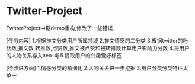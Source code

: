 # Twitter-Project
TwitterProject中期demo重构,修改了一些错误

[任务内容]
1.根据推文分类用户所属领域
2.推文情感的二分类
3.根据twitter的粉丝数,推文数,转推数,点赞数,推文被点赞和被转推数计算用户影响力分数
4.将用户的人物关系存入neo-4j
5.提取用户的兴趣爱好标签

[待改进方面]
1.情感分类的精细化
2.人物关系进一步挖掘
3.用户分类分类特征太单一
